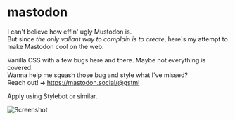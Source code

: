 # mastodon

I can't believe how effin' ugly Mustodon is.  
But since *the only valiant way to complain is to create*, here's my attempt to make Mastodon cool on the web.  

Vanilla CSS with a few bugs here and there. Maybe not everything is covered.  
Wanna help me squash those bug and style what I've missed?  
Reach out! ➜ https://mastodon.social/@gstml  

Apply using Stylebot or similar.  

![Screenshot](https://i.imgur.com/sGateIv.png)
